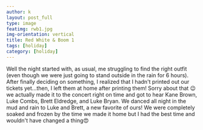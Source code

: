 ```yaml
---
author: k
layout: post_full
type: image
featimg: rwb1.jpg
img-orientation: vertical
title: Red White & Boom 1
tags: [holiday]
category: [holiday]
---
```

Well the night started with, as usual, me struggling to find the right outfit (even though we were just going to stand outside in the rain for 6 hours). After finally deciding on something, I realized that I hadn't printed out our tickets yet...then, I left them at home after printing them! Sorry about that 😉 we actually made it to the concert right on time and got to hear Kane Brown, Luke Combs, Brett Eldredge, and Luke Bryan. We danced all night in the mud and rain to Luke and Brett, a new favorite of ours! We were completely soaked and frozen by the time we made it home but I had the best time and wouldn't have changed a thing😍
<br>